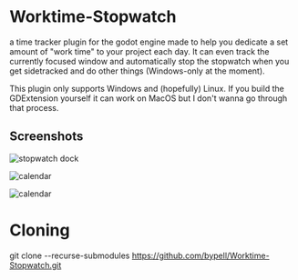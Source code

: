 # Worktime-Stopwatch

<p>
 a time tracker plugin for the godot engine made to help you dedicate a set amount of "work time" to your project each day. It can even track the currently focused window and automatically stop the stopwatch when you get sidetracked and do other things (Windows-only at the moment).
</p>
<p>
 This plugin only supports Windows and (hopefully) Linux. If you build the GDExtension yourself it can work on MacOS but I don't wanna go through that process.
</p>

## Screenshots
<p>
 <img alt="stopwatch dock" src="https://github.com/user-attachments/assets/d6eb84ef-9c70-4d0a-89d7-734990a630bf">
</p>
<p>
 <img alt="calendar" src="https://github.com/user-attachments/assets/d7afba01-a7be-4d51-9fe7-fe41e94d755f">
</p>
<p>
 <img alt="calendar" src="https://github.com/user-attachments/assets/52b19495-bbdf-4018-b18b-ebc02005a6cd">
</p>

# Cloning
git clone --recurse-submodules https://github.com/bypell/Worktime-Stopwatch.git
